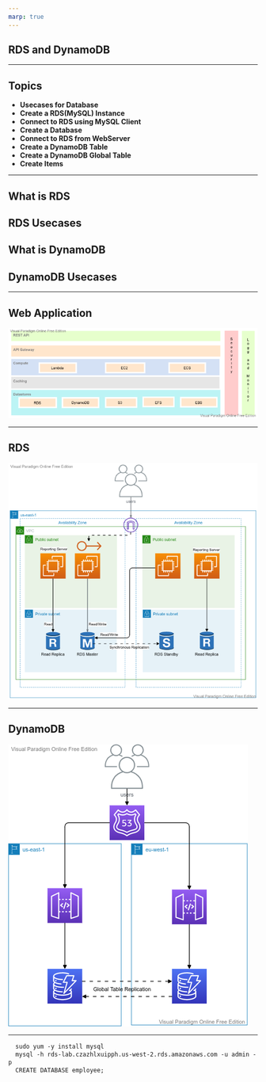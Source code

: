 ```yaml
---
marp: true
---
```


## RDS and DynamoDB

---
## Topics
- **Usecases for Database**
- **Create a RDS(MySQL) Instance**
- **Connect to RDS using MySQL Client**
- **Create a Database**
- **Connect to RDS from WebServer**
- **Create a DynamoDB Table**
- **Create a DynamoDB Global Table**
- **Create Items**
	
---

## What is RDS
## RDS Usecases
## What is DynamoDB
## DynamoDB Usecases

---

## Web Application
![alt text right](./assets/api.png "Web Application")

---

## RDS
![alt text right](./assets/rds.png "RDS")

---
## DynamoDB

![alt text right](./assets/dynamodb.png "DynamoDB")

---

      sudo yum -y install mysql
      mysql -h rds-lab.czazhlxuipph.us-west-2.rds.amazonaws.com -u admin -p
      CREATE DATABASE employee;